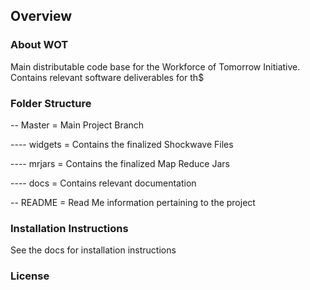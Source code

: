 ## Overview

### About WOT

Main distributable code base for the Workforce of Tomorrow Initiative.  Contains relevant software deliverables for th$

### Folder Structure

-- Master = Main Project Branch

---- widgets = Contains the finalized Shockwave Files

---- mrjars = Contains the finalized Map Reduce Jars

---- docs = Contains relevant documentation

-- README = Read Me information pertaining to the project

### Installation Instructions

See the docs for installation instructions

### License
